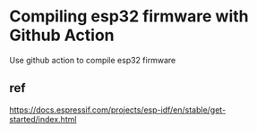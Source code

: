 # Compiling esp32 firmware with Github Action

Use github action to compile esp32 firmware

## ref

https://docs.espressif.com/projects/esp-idf/en/stable/get-started/index.html
